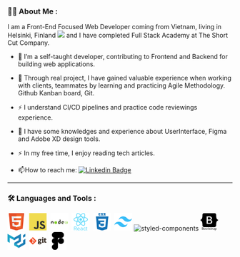 ### :woman_technologist: About Me :
I am a Front-End Focused Web Developer coming from Vietnam, living in Helsinki, Finland <img src="https://media.giphy.com/media/VKyHXHb7EsFuY98BJD/giphy.gif" width="30"> and I have completed Full Stack Academy at The Short Cut Company.
- :telescope: I’m a self-taught developer, contributing to Frontend and Backend for building web applications.

- :seedling: Through real project, I have gained valuable experience when working with clients, teammates by learning and practicing Agile Methodology. Github Kanban board, Git. 

- :zap: I understand CI/CD pipelines and practice code reviewings experience. 

- :seedling: I have some knowledges and experience about UserInterface, Figma and Adobe XD design tools.

- :zap: In my free time, I enjoy reading tech articles.

- :mailbox:How to reach me: [![Linkedin Badge](https://img.shields.io/badge/-kakbar-blue?style=flat&logo=Linkedin&logoColor=white)](https://www.linkedin.com/in/linhh-nguyen22/)
---

### :hammer_and_wrench: Languages and Tools :
<div>
  <img src="https://github.com/devicons/devicon/blob/master/icons/html5/html5-original.svg" title="HTML5" alt="HTML" width="40" height="40"/>&nbsp;
  <img src="https://github.com/devicons/devicon/blob/master/icons/javascript/javascript-original.svg" title="JavaScript" alt="JavaScript" width="40" height="40"/>&nbsp;
  <img src="https://github.com/devicons/devicon/blob/master/icons/nodejs/nodejs-original-wordmark.svg" title="NodeJS" alt="NodeJS" width="40" height="40"/>&nbsp;
  <img src="https://github.com/devicons/devicon/blob/master/icons/react/react-original-wordmark.svg" title="React" alt="React" width="40" height="40"/>&nbsp;
  <img src="https://github.com/devicons/devicon/blob/master/icons/css3/css3-plain-wordmark.svg"  title="CSS3" alt="CSS" width="40" height="40"/>&nbsp;
  <img src="https://github.com/devicons/devicon/blob/master/icons/tailwindcss/tailwindcss-plain.svg" title="Tailwindcss" **alt="Tailwindcss" width="40" height="40"/>
 <img alt="styled-components" src="https://raw.githubusercontent.com/styled-components/brand/master/styled-components.png" width="40" alt="style-component"/>
  <img src="https://github.com/devicons/devicon/blob/master/icons/bootstrap/bootstrap-plain-wordmark.svg" title="bootstrap" alt="bootstrap " width="40" height="40"/>&nbsp;
  <img src="https://github.com/devicons/devicon/blob/master/icons/materialui/materialui-original.svg" title="Material UI" alt="Material UI" width="40" height="40"/>&nbsp;
<img src="https://github.com/devicons/devicon/blob/master/icons/git/git-original-wordmark.svg" title="Git" **alt="Git" width="40" height="40"/>
<img src="https://github.com/devicons/devicon/blob/master/icons/figma/figma-plain.svg" title="figma" **alt="figma" width="40" height="40"/>
</div>

